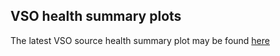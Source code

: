 ## VSO health summary plots

The latest VSO source health summary plot may be found [here](https://github.com/aringlis/vso_health/blob/main/vso_health_bokeh_plot_files/vso_source_health_summary.html) 
